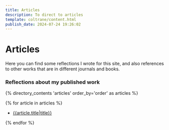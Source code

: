 ```yaml
---
title: Articles
description: To direct to articles
template: coltrane/content.html
publish_date: 2024-07-24 19:26:02
---
```


# Articles

Here you can find some reflections I wrote for this site, and also references to other works that are in different journals and books. 

### Reflections about my published work

{% directory_contents 'articles' order_by='order' as articles %}

{% for article in articles %}

- [{{article.title|title}}](/{{article.slug}}/)

{% endfor %}


